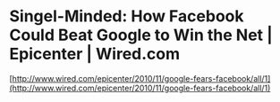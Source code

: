 <!--
id: 1579694936
link: http://tumblr.atmos.org/post/1579694936/singel-minded-how-facebook-could-beat-google-to-win
slug: singel-minded-how-facebook-could-beat-google-to-win
date: Sun Nov 14 2010 23:17:31 GMT-0800 (PST)
publish: 2010-11-014
tags: 
title: Singel-Minded: How Facebook Could Beat Google to Win the Net | Epicenter | Wired.com
-->


Singel-Minded: How Facebook Could Beat Google to Win the Net | Epicenter | Wired.com
====================================================================================

[http://www.wired.com/epicenter/2010/11/google-fears-facebook/all/1](http://www.wired.com/epicenter/2010/11/google-fears-facebook/all/1)

